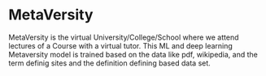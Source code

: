 # MetaVersity
MetaVersity is the virtual University/College/School where we attend lectures of a Course with a virtual tutor.
This ML and deep learning Metaversity model is trained based on the data like pdf, wikipedia, and the term definig sites and the definition defining based data set.


